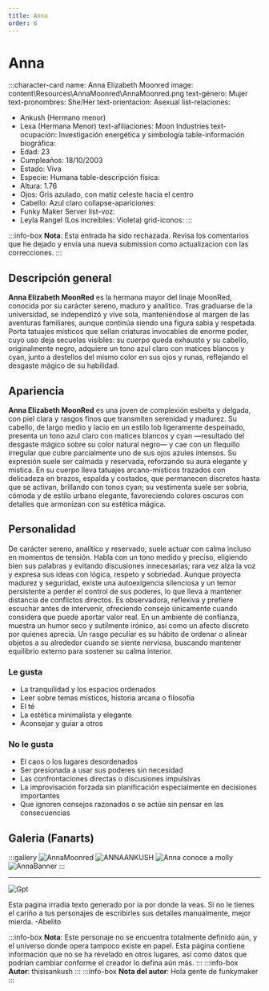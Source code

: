 ```yaml
---
title: Anna
order: 6
---
```


# Anna

:::character-card
name: Anna Elizabeth Moonred
image: content\Resources\AnnaMoonred\AnnaMoonred.png
text-género: Mujer
text-pronombres: She/Her
text-orientacion: Asexual
list-relaciones:
  - Ankush (Hermano menor)
  - Lexa (Hermana Menor)
text-afiliaciones: Moon Industries
text-ocupación: Investigación energética y simbología
table-información biográfica:
  - Edad: 23
  - Cumpleaños: 18/10/2003
  - Estado: Viva
  - Especie: Humana
table-descripción física:
  - Altura: 1.76
  - Ojos: Gris azulado, con matiz celeste hacia el centro
  - Cabello: Azul claro
collapse-apariciones:
  - Funky Maker Server
list-voz:
  - Leyla Rangel (Los increibles: Violeta)
grid-iconos:
:::

:::info-box
**Nota**: Esta entrada ha sido rechazada. Revisa los comentarios que he dejado y envia una nueva submission como actualizacion con las correcciones.
:::

## Descripción general

**Anna Elizabeth MoonRed** es la hermana mayor del linaje MoonRed, conocida por su carácter sereno, maduro y analítico. Tras graduarse de la universidad, se independizó y vive sola, manteniéndose al margen de las aventuras familiares, aunque continúa siendo una figura sabia y respetada. Porta tatuajes místicos que sellan criaturas invocables de enorme poder, cuyo uso deja secuelas visibles: su cuerpo queda exhausto y su cabello, originalmente negro, adquiere un tono azul claro con matices blancos y cyan, junto a destellos del mismo color en sus ojos y runas, reflejando el desgaste mágico de su habilidad.

## Apariencia

**Anna Elizabeth MoonRed** es una joven de complexión esbelta y delgada, con piel clara y rasgos finos que transmiten serenidad y madurez. Su cabello, de largo medio y lacio en un estilo lob ligeramente despeinado, presenta un tono azul claro con matices blancos y cyan —resultado del desgaste mágico sobre su color natural negro— y cae con un flequillo irregular que cubre parcialmente uno de sus ojos azules intensos. Su expresión suele ser calmada y reservada, reforzando su aura elegante y mística. En su cuerpo lleva tatuajes arcano-místicos trazados con delicadeza en brazos, espalda y costados, que permanecen discretos hasta que se activan, brillando con tonos cyan; su vestimenta suele ser sobria, cómoda y de estilo urbano elegante, favoreciendo colores oscuros con detalles que armonizan con su estética mágica.

## Personalidad

De carácter sereno, analítico y reservado, suele actuar con calma incluso en momentos de tensión. Habla con un tono medido y preciso, eligiendo bien sus palabras y evitando discusiones innecesarias; rara vez alza la voz y expresa sus ideas con lógica, respeto y sobriedad. Aunque proyecta madurez y seguridad, existe una autoexigencia silenciosa y un temor persistente a perder el control de sus poderes, lo que lleva a mantener distancia de conflictos directos. Es observadora, reflexiva y prefiere escuchar antes de intervenir, ofreciendo consejo únicamente cuando considera que puede aportar valor real. En un ambiente de confianza, muestra un humor seco y sutilmente irónico, así como un afecto discreto por quienes aprecia. Un rasgo peculiar es su hábito de ordenar o alinear objetos a su alrededor cuando se siente nerviosa, buscando mantener equilibrio externo para sostener su calma interior.

### Le gusta
  - La tranquilidad y los espacios ordenados
  - Leer sobre temas místicos, historia arcana o filosofía
  - El té
  - La estética minimalista y elegante
  - Aconsejar y guiar a otros

### No le gusta
  - El caos o los lugares desordenados
  - Ser presionada a usar sus poderes sin necesidad
  - Las confrontaciones directas o discusiones impulsivas
  - La improvisación forzada sin planificación especialmente en decisiones importantes
  - Que ignoren consejos razonados o se actúe sin pensar en las consecuencias

## Galeria (Fanarts)

:::gallery
![AnnaMoonred](content\Resources\AnnaMoonred\AnnaMoonred.png)
![ANNAANKUSH](content\Resources\\AnnaMoonred\ANNAANKUSH-1.png)
![Anna conoce a molly](content\Resources\\AnnaMoonred\Annaconociendoadavid.png)
![AnnaBanner](content\Resources\\AnnaMoonred\AnnaBanner.png)
:::

---

![Gpt](content\Resources\\gpt.png)

Esta pagina irradia texto generado por ia por donde la veas. Si no le tienes el cariño a tus personajes de escribirles sus detalles manualmente, mejor mierda.
-Abelito

:::info-box
**Nota**: Este personaje no se encuentra totalmente definido aún, y el universo donde opera tampoco existe en papel. Esta página contiene
información que no se ha revelado en otros lugares, así como datos que podrían cambiar conforme el creador lo defina aún más.
:::
:::info-box
**Autor**: thisisankush
:::
:::info-box
**Nota del autor**: Hola gente de funkymaker
:::
